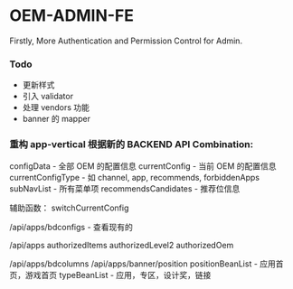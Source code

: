 OEM-ADMIN-FE
======

Firstly, More Authentication and Permission Control for Admin.

### Todo

- 更新样式
- 引入 validator
- 处理 vendors 功能
- banner 的 mapper


### 重构 app-vertical 根据新的 BACKEND API Combination:

configData - 全部 OEM 的配置信息
currentConfig - 当前 OEM 的配置信息
currentConfigType - 如 channel, app, recommends, forbiddenApps
subNavList - 所有菜单项
recommendsCandidates - 推荐位信息

辅助函数： switchCurrentConfig

/api/apps/bdconfigs - 查看现有的

/api/apps
    authorizedItems
    authorizedLevel2
    authorizedOem



/api/apps/bdcolumns
/api/apps/banner/position
    positionBeanList - 应用首页，游戏首页
    typeBeanList - 应用，专区，设计奖，链接

